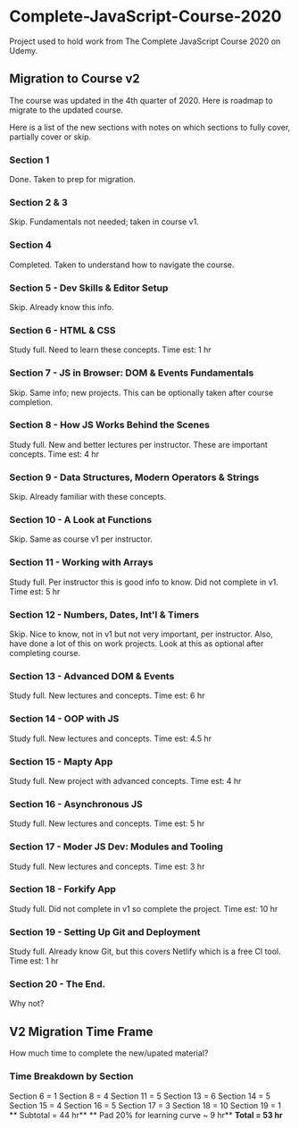 # Complete-JavaScript-Course-2020
Project used to hold work from The Complete JavaScript Course 2020 on Udemy.

## Migration to Course v2
The course was updated in the 4th quarter of 2020. Here is roadmap to migrate to the updated course.

Here is a list of the new sections with notes on which sections to fully cover, partially cover or skip.

### Section 1
Done. Taken to prep for migration.

### Section 2 & 3
Skip. Fundamentals not needed; taken in course v1.

### Section 4
Completed. Taken to understand how to navigate the course.

### Section 5 - Dev Skills & Editor Setup
Skip. Already know this info.

### Section 6 - HTML & CSS
Study full. Need to learn these concepts.
Time est: 1 hr

### Section 7 - JS in Browser: DOM & Events Fundamentals
Skip. Same info; new projects. This can be optionally taken after course completion.

### Section 8 - How JS Works Behind the Scenes
Study full. New and better lectures per instructor. These are important concepts.
Time est: 4 hr

### Section 9 - Data Structures, Modern Operators & Strings
Skip. Already familiar with these concepts.

### Section 10 - A Look at Functions
Skip. Same as course v1 per instructor.

### Section 11 - Working with Arrays
Study full. Per instructor this is good info to know. Did not complete in v1.
Time est: 5 hr

### Section 12 - Numbers, Dates, Int'l & Timers
Skip. Nice to know, not in v1 but not very important, per instructor. Also, have done a lot of this on work projects. Look at this as optional after completing course.

### Section 13 - Advanced DOM & Events
Study full. New lectures and concepts.
Time est: 6 hr

### Section 14 - OOP with JS
Study full. New lectures and concepts.
Time est: 4.5 hr

### Section 15 - Mapty App
Study full. New project with advanced concepts.
Time est: 4 hr

### Section 16 - Asynchronous JS
Study full. New lectures and concepts.
Time est: 5 hr

### Section 17 - Moder JS Dev: Modules and Tooling
Study full. New lectures and concepts.
Time est: 3 hr

### Section 18 - Forkify App
Study full. Did not complete in v1 so complete the project.
Time est: 10 hr

### Section 19 - Setting Up Git and Deployment
Study full. Already know Git, but this covers Netlify which is a free CI tool.
Time est: 1 hr

### Section 20 - The End.
Why not?

## V2 Migration Time Frame
How much time to complete the new/upated material?

### Time Breakdown by Section
Section 6 = 1
Section 8 = 4
Section 11 = 5
Section 13 = 6
Section 14 = 5
Section 15 = 4
Section 16 = 5
Section 17 = 3
Section 18 = 10
Section 19 = 1
** Subtotal = 44 hr**
** Pad 20% for learning curve ~ 9 hr**
**Total = 53 hr**
